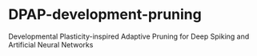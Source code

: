 # DPAP-development-pruning
Developmental Plasticity-inspired Adaptive Pruning for Deep Spiking and Artificial Neural Networks
